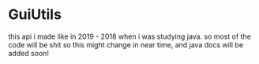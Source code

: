 # GuiUtils
this api i made like in 2019 - 2018 when i was studying java. so most of the code will be shit so this might change in near time,
and java docs will be added soon!
